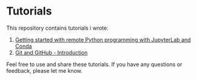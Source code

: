 # Tutorials

This repository contains tutorials i wrote:

1. [Getting started with remote Python programming with JupyterLab and Conda](https://github.com/Plozel/Tutorials/blob/main/Getting%20started%20with%20remote%20Python%20programming%20with%20JupyterLab%20and%20Conda.md)
2. [Git and GitHub - Introduction](https://github.com/Plozel/Tutorials/blob/main/Git%20and%20GitHub%20-%20Introduction.md)

Feel free to use and share these tutorials. If you have any questions or feedback, please let me know.
